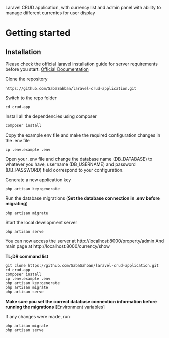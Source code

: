 Laravel CRUD application, with currency list and admin panel with ability to manage different currenies for user display
# Getting started

## Installation

Please check the official laravel installation guide for server requirements before you start. [Official Documentation](https://laravel.com/docs/5.4/installation#installation)


Clone the repository

    https://github.com/SabaSahban/laravel-crud-application.git

Switch to the repo folder

    cd crud-app
Install all the dependencies using composer

    composer install

Copy the example env file and make the required configuration changes in the .env file

    cp .env.example .env
    
Open your .env file and change the database name (DB_DATABASE) to whatever you have, username (DB_USERNAME) and password (DB_PASSWORD) field correspond to your configuration.

Generate a new application key

    php artisan key:generate

Run the database migrations (**Set the database connection in .env before migrating**)

    php artisan migrate
   
Start the local development server

    php artisan serve


You can now access the server at http://localhost:8000/property/admin
And main page at http://localhost:8000/currency/show


**TL;DR command list**

    git clone https://github.com/SabaSahban/laravel-crud-application.git
    cd crud-app
    composer install
    cp .env.example .env
    php artisan key:generate
    php artisan migrate
    php artisan serve

**Make sure you set the correct database connection information before running the migrations** [Environment variables]

If any changes were made, run

    php artisan migrate
    php artisan serve

